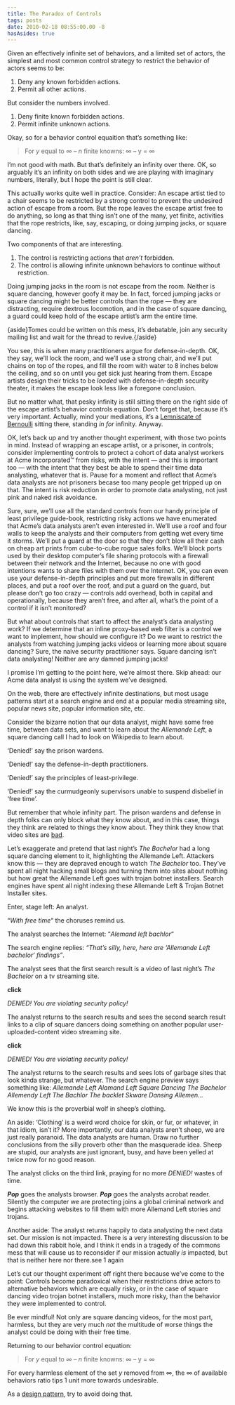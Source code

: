 ```yaml
---
title: The Paradox of Controls
tags: posts
date: 2010-02-18 08:55:00.00 -8
hasAsides: true
---
```

Given an effectively infinite set of behaviors, and a limited set of actors, the simplest and most common control strategy to restrict the behavior of actors seems to be:

1.  Deny any known forbidden actions.
2.  Permit all other actions.

But consider the numbers involved.

1.  Deny finite known forbidden actions.
2.  Permit infinite unknown actions.

Okay, so for a behavior control equaition that’s something like:

> For _y_ equal to _∞ – n_ finite knowns: ∞ – y = ∞

I’m not good with math. But that’s definitely an infinity over there. OK, so arguably it’s an infinity on both sides and we are playing with imaginary numbers, literally, but I hope the point is still clear.

This actually works quite well in practice. Consider: An escape artist tied to a chair seems to be restricted by a strong control to prevent the undesired action of escape from a room. But the rope leaves the escape artist free to do anything, so long as that thing isn’t one of the many, yet finite, activities that the rope restricts, like, say, escaping, or doing jumping jacks, or square dancing.

Two components of that are interesting.

1.  The control is restricting actions that _aren’t_ forbidden.
2.  The control is allowing infinite unknown behaviors to continue without restriction.

Doing jumping jacks in the room is not escape from the room. Neither is square dancing, however goofy it may be. In fact, forced jumping jacks or square dancing might be better controls than the rope — they are distracting, require dextrous locomotion, and in the case of square dancing, a guard could keep hold of the escape artist’s arm the entire time.

{aside}Tomes could be written on this mess, it’s debatable, join any security mailing list and wait for the thread to revive.{/aside}

You see, this is when many practitioners argue for defense-in-depth. OK, they say, we’ll lock the room, and we’ll use a strong chair, and we’ll put chains on top of the ropes, and fill the room with water to 8 inches below the ceiling, and so on until you get sick just hearing from them. Escape artists design their tricks to be _loaded_ with defense-in-depth security theater, it makes the escape look less like a foregone conclusion.

But no matter what, that pesky infinity is still sitting there on the right side of the escape artist’s behavior controls equation. Don’t forget that, because it’s very important. Actually, mind your mediations, it’s a [Lemniscate of Bernoulli](http://en.wikipedia.org/wiki/Lemniscate) sitting there, standing _in for_ infinity. Anyway.

OK, let’s back up and try another thought experiment, with those two points in mind. Instead of wrapping an escape artist, or a prisoner, in controls; consider implementing controls to protect a cohort of data analyst workers at Acme Incorporated™ from risks, with the intent — and this is important too — with the intent that they best be able to spend their time data analysting, whatever that is. Pause for a moment and reflect that Acme’s data analysts are not prisoners becase too many people get tripped up on that. The intent is risk reduction in order to promote data analysting, not just pink and naked risk avoidance.

Sure, sure, we’ll use all the standard controls from our handy principle of least privilege guide-book, restricting risky actions we have enumerated that Acme’s data analysts aren’t even interested in. We’ll use a roof and four walls to keep the analysts and their computers from getting wet every time it storms. We’ll put a guard at the door so that they don’t blow all their cash on cheap art prints from cube-to-cube rogue sales folks. We’ll block ports used by their desktop computer’s file sharing protocols with a firewall between their network and the Internet, because no one with good intentions wants to share files with them over the Internet. OK, you can even use your defense-in-depth principles and put more firewalls in different places, and put a roof over the roof, and put a guard on the guard, but please don’t go too crazy — controls add overhead, both in capital and operationally, because they aren’t free, and after all, what’s the point of a control if it isn’t monitored?

But what about controls that start to affect the analyst’s data analysting work? If we determine that an inline proxy-based web filter is a control we want to implement, how should we configure it? Do we want to restrict the analysts from watching jumping jacks videos or learning more about square dancing? Sure, the naive security practitioner says. Square dancing isn’t data analysting! Neither are any damned jumping jacks!

I promise I’m getting to the point here, we’re almost there. Skip ahead: our Acme data analyst is using the system we’ve designed.

On the web, there are effectively infinite destinations, but most usage patterns start at a search engine and end at a popular media streaming site, popular news site, popular information site, etc.

Consider the bizarre notion that our data analyst, might have some free time, between data sets, and want to learn about the _Allemande Left_, a square dancing call I had to look on Wikipedia to learn about.

‘Denied!’ say the prison wardens.

‘Denied!’ say the defense-in-depth practitioners.

‘Denied!’ say the principles of least-privilege.

‘Denied!’ say the curmudgeonly supervisors unable to suspend disbelief in ‘free time’.

But remember that whole infinity part. The prison wardens and defense in depth folks can only block what they know about, and in this case, things they think are related to things they know about. They think they know that video sites are [bad](http://solipsism.tumblr.com/post/392719309/no-one-knows-what-the-f-theyre-doing-or-the-3).

Let’s exaggerate and pretend that last night’s _The Bachelor_ had a long square dancing element to it, highlighting the Allemande Left. Attackers know this — they are depraved enough to watch _The Bachelor_ too. They’ve spent all night hacking small blogs and turning them into sites about nothing but how great the Allemande Left goes with trojan botnet installers. Search engines have spent all night indexing these Allemande Left & Trojan Botnet Installer sites.

Enter, stage left: An analyst.

“_With free time_“ the choruses remind us.

The analyst searches the Internet: “_Alemand left bachlor_“

The search engine replies: _“That’s silly, here, here are ‘_Allemande Left bachelor_‘ findings”_.

The analyst sees that the first search result is a video of last night’s _The Bachelor_ on a tv streaming site.

**click**

_DENIED! You are violating security policy!_

The analyst returns to the search results and sees the second search result links to a clip of square dancers doing something on another popular user-uploaded-content video streaming site.

**click**

_DENIED! You are violating security policy!_

The analyst returns to the search results and sees lots of garbage sites that look kinda strange, but whatever. The search engine preview says something like: _Allemande Left Alamand Left Square Dancing The Bachelor Allemendy Left The Bachlor The backlet Skware Dansing Allemen…_

We know this is the proverbial wolf in sheep’s clothing.

An aside: ‘Clothing’ is a weird word choice for skin, or fur, or whatever, in that idiom, isn’t it? More importantly, our data analysts aren’t sheep, we are just really paranoid. The data analysts are human. Draw no further conclusions from the silly proverb other than the masquerade idea. Sheep are stupid, our analysts are just ignorant, busy, and have been yelled at twice now for no good reason.

The analyst clicks on the third link, praying for no more _DENIED!_ wastes of time.

_**Pop**_ goes the analysts browser. _**Pop**_ goes the analysts acrobat reader. Silently the computer we are protecting joins a global criminal network and begins attacking websites to fill them with more Allemand Left stories and trojans.

Another aside: The analyst returns happily to data analysting the next data set. Our mission is not impacted. There is a very interesting discussion to be had down this rabbit hole, and I think it ends in a tragedy of the commons mess that will cause us to reconsider if our mission actually _is_ impacted, but that is neither here nor there.see 1 again

Let’s cut our thought experiment off right there because we’ve come to the point: Controls become paradoxical when their restrictions drive actors to alternative behaviors which are equally risky, or in the case of square dancing video trojan botnet installers, much more risky, than the behavior they were implemented to control.

Be ever mindful! Not only are square dancing videos, for the most part, harmless, but they are very much _not_ the multitude of worse things the analyst could be doing with their free time.

Returning to our behavior control equation:

>
> For _y_ equal to _∞ – n_ finite knowns: ∞ – y = ∞


For every harmless element of the set _y_ removed from ∞, the ∞ of available behaviors ratio tips 1 unit more towards undesirable.

As a [design pattern](http://www.43folders.com/2009/01/27/creativity-patterns), try to avoid doing that.